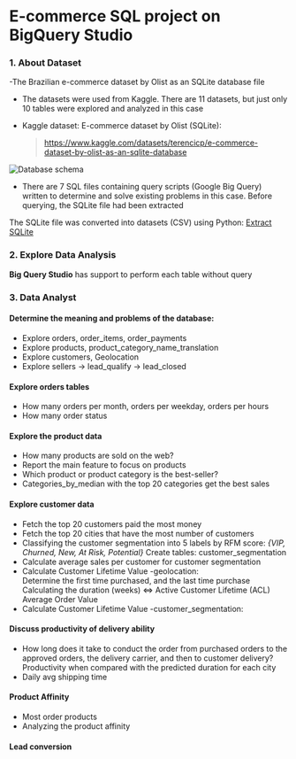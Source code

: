 <h1>E-commerce SQL project on BigQuery Studio</h1>
<h3> 1. About Dataset</h3>

-The Brazilian e-commerce dataset by Olist as an SQLite database file
- The datasets were used from Kaggle. There are 11 datasets, but just only 10 tables were explored and analyzed in this case

- Kaggle dataset: E-commerce dataset by Olist (SQLite):

  > https://www.kaggle.com/datasets/terencicp/e-commerce-dataset-by-olist-as-an-sqlite-database

![Database schema](https://github.com/DaoMinhThong/Portfolio/blob/main/ERD.png?raw=true)
- There are 7 SQL files containing query scripts (Google Big Query) written to determine and solve existing problems in this case. Before querying, the SQLite file had been extracted 

The SQLite file was converted into datasets (CSV) using Python: [Extract SQLite](https://github.com/DaoMinhThong/E-commerce_SQL_project/blob/main/Extract_datasets.ipynb)

<h3> 2. Explore Data Analysis</h3>

  **Big Query Studio** has support to perform each table without query 

<h3> 3. Data Analyst</h3>

#### Determine the meaning and problems of the database:
  - Explore orders, order_items, order_payments
  - Explore products, product_category_name_translation
  - Explore customers, Geolocation
  - Explore sellers → lead_qualify → lead_closed
#### Explore orders tables
  - How many orders per month, orders per weekday, orders per hours
  - How many order status
#### Explore the product data
  - How many products are sold on the web?
  - Report the main feature to focus on products
  - Which product or product category is the best-seller?
  - Categories_by_median with the top 20 categories get the best sales
#### Explore customer data
  - Fetch the top 20 customers paid the most money
  - Fetch the top 20 cities that have the most number of customers
  - Classifying the customer segmentation into 5 labels by RFM score:
  *{VIP, Churned, New, At Risk, Potential}*
  Create tables: customer_segmentation<br/>
  - Calculate average sales per customer for customer segmentation
  - Calculate Customer Lifetime Value -geolocation:<br>
      Determine the first time purchased, and the last time purchase<br>
      Calculating the duration (weeks) ⇔ Active Customer Lifetime (ACL)<br>
      Average Order Value<br>
  - Calculate Customer Lifetime Value -customer_segmentation:
#### Discuss productivity of delivery ability
  - How long does it take to conduct the order from purchased orders to the approved orders, the delivery carrier, and then to customer delivery? Productivity when compared with the predicted duration for each city
  - Daily avg shipping time
#### Product Affinity
  - Most order products
  - Analyzing the product affinity
#### Lead conversion



